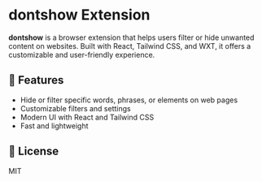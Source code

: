 # dontshow Extension

**dontshow** is a browser extension that helps users filter or hide unwanted content on websites. Built with React, Tailwind CSS, and WXT, it offers a customizable and user-friendly experience.

## 🚀 Features

- Hide or filter specific words, phrases, or elements on web pages
- Customizable filters and settings
- Modern UI with React and Tailwind CSS
- Fast and lightweight

## 📄 License

MIT
